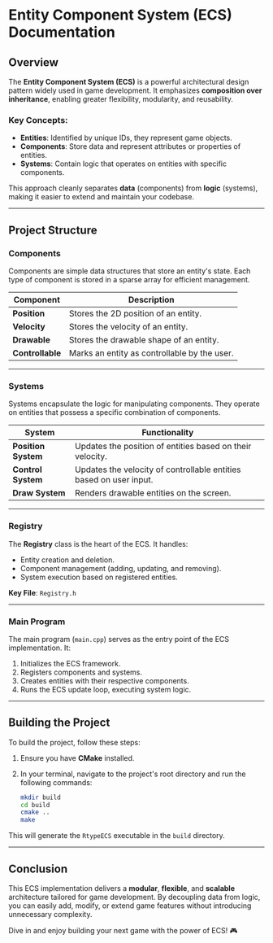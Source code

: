 # Entity Component System (ECS) Documentation

## Overview  
The **Entity Component System (ECS)** is a powerful architectural design pattern widely used in game development. It emphasizes **composition over inheritance**, enabling greater flexibility, modularity, and reusability.  

### Key Concepts:  
- **Entities**: Identified by unique IDs, they represent game objects.  
- **Components**: Store data and represent attributes or properties of entities.  
- **Systems**: Contain logic that operates on entities with specific components.  

This approach cleanly separates **data** (components) from **logic** (systems), making it easier to extend and maintain your codebase.

---

## Project Structure  

### Components  
Components are simple data structures that store an entity's state. Each type of component is stored in a sparse array for efficient management.

| **Component** | **Description** |
|---------------|------------------|
| **Position**  | Stores the 2D position of an entity. |
| **Velocity**  | Stores the velocity of an entity. |
| **Drawable**  | Stores the drawable shape of an entity. |
| **Controllable** | Marks an entity as controllable by the user. |

---

### Systems  
Systems encapsulate the logic for manipulating components. They operate on entities that possess a specific combination of components.  

| **System** | **Functionality** |
|------------|--------------------|
| **Position System** | Updates the position of entities based on their velocity. |
| **Control System**  | Updates the velocity of controllable entities based on user input. |
| **Draw System**     | Renders drawable entities on the screen. |

---

### Registry  
The **Registry** class is the heart of the ECS. It handles:  
- Entity creation and deletion.  
- Component management (adding, updating, and removing).  
- System execution based on registered entities.  

**Key File**: `Registry.h`

---

### Main Program  
The main program (`main.cpp`) serves as the entry point of the ECS implementation. It:  
1. Initializes the ECS framework.  
2. Registers components and systems.  
3. Creates entities with their respective components.  
4. Runs the ECS update loop, executing system logic.  

---

## Building the Project  
To build the project, follow these steps:  
1. Ensure you have **CMake** installed.  
2. In your terminal, navigate to the project's root directory and run the following commands:  

   ```bash
   mkdir build
   cd build
   cmake ..
   make
   ```

This will generate the `RtypeECS` executable in the `build` directory.

---

## Conclusion  
This ECS implementation delivers a **modular**, **flexible**, and **scalable** architecture tailored for game development. By decoupling data from logic, you can easily add, modify, or extend game features without introducing unnecessary complexity.  

Dive in and enjoy building your next game with the power of ECS! 🎮